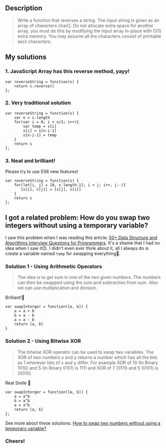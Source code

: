 ## Description

> Write a function that reverses a string. The input string is given as an array of characters char[].
> Do not allocate extra space for another array, you must do this by modifying the input array in-place with O(1) extra memory.
> You may assume all the characters consist of printable ascii characters.

## My solutions

### 1. JavaScript Array has this reverse method, yayy!

```
var reverseString = function(s) {
    return s.reverse()
};
```

### 2. Very traditional solution

```
var reverseString = function(s) {
    var n = s.length
    for(var i = 0; i < n/2; i++){
        var temp = s[i]
        s[i] = s[n-i-1]
        s[n-i-1] = temp
    }
    return s
};
```

### 3. Neat and brilliant!

Please try to use ES6 new features!

```
var reverseString = function(s) {
    for(let[i, j] = [0, s.length-1]; i < j; i++, j--){
       [s[i], s[j]] = [s[j], s[i]]
    }
    return s
};
```

## I got a related problem: **How do you swap two integers without using a temporary variable?**

I saw this problem when I was reading this article: [50+ Data Structure and Algorithms Interview Questions for Programmers](https://medium.com/hackernoon/50-data-structure-and-algorithms-interview-questions-for-programmers-b4b1ac61f5b0). It's a shame that I had no idea when I saw it🙃. I didn't even ever think about it, all I always do is create a variable named `temp` for swapping everything🤣.

### Solution 1 - Using Arithmetic Operators

> The idea is to get sum in one of the two given numbers. The numbers can then be swapped using the sum and subtraction from sum. Also we can use multiplication and division.

Brilliant!💅

```
var swapInterger = function([a, b]) {
    a = a + b
    b = a - b
    a = a - b
    return [a, b]
}
```

### Solution 2 - Using Bitwise XOR

> The bitwise XOR operator can be used to swap two variables. The XOR of two numbers x and y returns a number which has all the bits as 1 wherever bits of x and y differ. For example XOR of 10 (In Binary 1010) and 5 (In Binary 0101) is 1111 and XOR of 7 (0111) and 5 (0101) is (0010).

Real Smile 🙂

```
var swapInterger = function([a, b]) {
    a = a^b
    b = a^b
    a = a^b
    return [a, b]
};
```

See more about these solutions: [How to swap two numbers without using a temporary variable?](https://www.geeksforgeeks.org/swap-two-numbers-without-using-temporary-variable/)

### Cheers!
